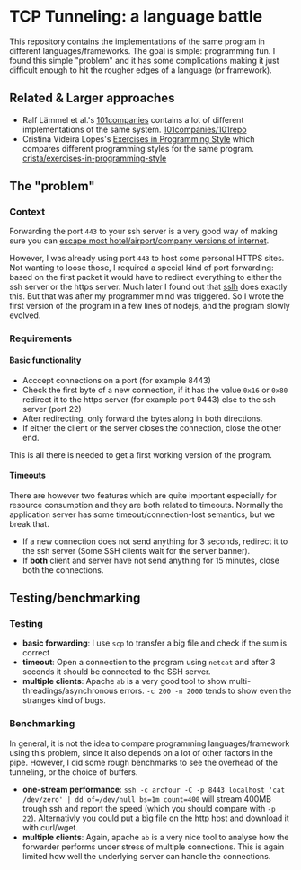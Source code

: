 # TCP Tunneling: a language battle

This repository contains the implementations of the same program in different languages/frameworks. The goal is simple: programming fun. I found this simple "problem" and it has some complications making it just difficult enough to hit the rougher edges of a language (or framework).

## Related & Larger approaches

- Ralf Lämmel et al.'s [101companies](http://101companies.org/) contains a lot of different implementations of the same system. [101companies/101repo](https://github.com/101companies/101repo)
- Cristina Videira Lopes's [Exercises in Programming Style](http://www.amazon.co.uk/Exercises-Programming-Style-Cristina-Videira/dp/1482227371%3FSubscriptionId%3DAKIAILSHYYTFIVPWUY6Q%26tag%3Dduc08-21%26linkCode%3Dxm2%26camp%3D2025%26creative%3D165953%26creativeASIN%3D1482227371) which compares different programming styles for the same program. [crista/exercises-in-programming-style](https://github.com/crista/exercises-in-programming-style)

## The "problem"
### Context
Forwarding the port `443` to your ssh server is a very good way of making sure you can [escape most hotel/airport/company versions of internet](http://www.reddit.com/r/linux/comments/1aok5j/does_everyone_use_ssh_over_port_443_to_bypass/).

However, I was already using port `443` to host some personal HTTPS sites.
Not wanting to loose those, I required a special kind of port forwarding: based on the first packet it would have to redirect everything to either the ssh server or the https server. Much later I found out that [sslh](http://www.rutschle.net/tech/sslh.shtml) does exactly this. But that was after my programmer mind was triggered. So I wrote the first version of the program in a few lines of nodejs, and the program slowly evolved.

### Requirements
#### Basic functionality

- Acccept connections on a port (for example 8443)
- Check the first byte of a new connection, if it has the value `0x16` or `0x80` redirect it to the https server (for example port 9443) else to the ssh server (port 22)
- After redirecting, only forward the bytes along in both directions.
- If either the client or the server closes the connection, close the other end.

This is all there is needed to get a first working version of the program.

#### Timeouts
There are however two features which are quite important especially for resource consumption and they are both related to timeouts. Normally the application server has some timeout/connection-lost semantics, but we break that.

- If a new connection does not send anything for 3 seconds, redirect it to the ssh server (Some SSH clients wait for the server banner).
- If __both__ client and server have not send anything for 15 minutes, close both the connections.

## Testing/benchmarking
### Testing
- __basic forwarding__: I use `scp` to transfer a big file and check if the sum is correct
- __timeout__: Open a connection to the program using `netcat` and after 3 seconds it should be connected to the SSH server.
- __multiple clients__: Apache `ab` is a very good tool to show multi-threadings/asynchronous errors. `-c 200 -n 2000` tends to show even the stranges kind of bugs.

### Benchmarking
In general, it is not the idea to compare programming languages/framework using this problem, since it also depends on a lot of other factors in the pipe. However, I did some rough benchmarks to see the overhead of the tunneling, or the choice of buffers.

- __one-stream performance__: `ssh -c arcfour -C -p 8443 localhost 'cat /dev/zero' | dd of=/dev/null bs=1m count=400` will stream 400MB trough ssh and report the speed (which you should compare with `-p 22`). Alternativly you could put a big file on the http host and download it with curl/wget.
- __multiple clients__: Again, apache `ab` is a very nice tool to analyse how the forwarder performs under stress of multiple connections. This is again limited how well the underlying server can handle the connections.

